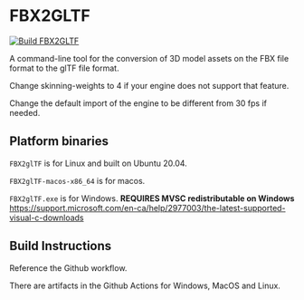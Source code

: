 # FBX2GLTF

[![Build FBX2GLTF](https://github.com/DmLvkvch/FBX2glTF/actions/workflows/build.yaml/badge.svg?branch=master)](https://github.com/DmLvkvch/FBX2glTF/actions/workflows/build.yaml)

A command-line tool for the conversion of 3D model assets on the FBX file format to the glTF file format. 

Change skinning-weights to 4 if your engine does not support that feature.

Change the default import of the engine to be different from 30 fps if needed.

## Platform binaries

`FBX2glTF` is for Linux and built on Ubuntu 20.04.

`FBX2glTF-macos-x86_64` is for macos.

`FBX2glTF.exe` is for Windows. **REQUIRES MVSC redistributable on Windows** https://support.microsoft.com/en-ca/help/2977003/the-latest-supported-visual-c-downloads

## Build Instructions

Reference the Github workflow.

There are artifacts in the Github Actions for Windows, MacOS and Linux.
